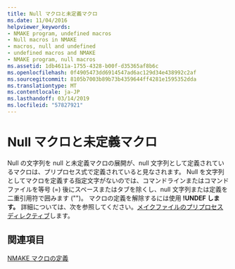 ```yaml
---
title: Null マクロと未定義マクロ
ms.date: 11/04/2016
helpviewer_keywords:
- NMAKE program, undefined macros
- Null macros in NMAKE
- macros, null and undefined
- undefined macros and NMAKE
- NMAKE program, null macros
ms.assetid: 1db4611a-1755-4328-b00f-d35365af8b6c
ms.openlocfilehash: 0f4905473dd6914547ad6ac129d34e438992c2af
ms.sourcegitcommit: 8105b7003b89b73b4359644ff4281e1595352dda
ms.translationtype: MT
ms.contentlocale: ja-JP
ms.lasthandoff: 03/14/2019
ms.locfileid: "57827921"
---
```

# <a name="null-and-undefined-macros"></a>Null マクロと未定義マクロ

Null の文字列を null と未定義マクロの展開が、null 文字列として定義されているマクロは、プリプロセス式で定義されていると見なされます。 Null を文字列としてマクロを定義する指定文字がないのでは、コマンドラインまたはコマンド ファイルを等号 (=) 後にスペースまたはタブを除くし、null 文字列または定義を二重引用符で囲みます ("")。 マクロの定義を解除するには使用 **!UNDEF します。** 詳細については、次を参照してください。[メイクファイルのプリプロセス ディレクティブ](makefile-preprocessing-directives.md)します。

## <a name="see-also"></a>関連項目

[NMAKE マクロの定義](defining-an-nmake-macro.md)
